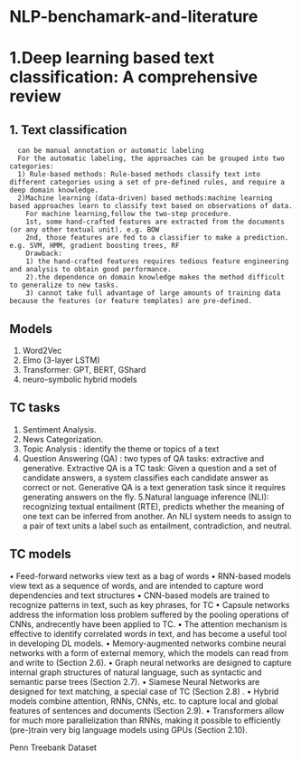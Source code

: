 # NLP-benchamark-and-literature

# 1.Deep learning based text classification: A comprehensive review
## 1. Text classification <br>
      can be manual annotation or automatic labeling
      For the automatic labeling, the approaches can be grouped into two categories: 
      1) Rule-based methods: Rule-based methods classify text into different categories using a set of pre-defined rules, and require a deep domain knowledge.  
      2)Machine learning (data-driven) based methods:machine learning based approaches learn to classify text based on observations of data.
        For machine learning,follow the two-step procedure. 
        1st, some hand-crafted features are extracted from the documents (or any other textual unit). e.g. BOW
        2nd, those features are fed to a classifier to make a prediction. e.g. SVM, HMM, gradient boosting trees, RF
        Drawback:  
        1) the hand-crafted features requires tedious feature engineering and analysis to obtain good performance. 
        2).the dependence on domain knowledge makes the method difficult to generalize to new tasks. 
        3) cannot take full advantage of large amounts of training data because the features (or feature templates) are pre-defined.
      
## Models
   1. Word2Vec
   2. Elmo (3-layer LSTM)
   3. Transformer: GPT, BERT, GShard
   4. neuro-symbolic hybrid models

## TC tasks
   1. Sentiment Analysis.
   2. News Categorization. 
   3. Topic Analysis : identify the theme or topics of a text 
   4. Question Answering (QA) : two types of QA tasks: extractive and generative. Extractive QA is a TC task: Given a question and a set of candidate answers, a system classifies each candidate answer as correct or not. Generative QA is a text generation task since it requires generating answers on the fly. 
   5.Natural language inference (NLI): recognizing textual entailment (RTE), predicts whether the meaning of one text can be inferred from another. An NLI system needs to assign to a pair of text units a label such as entailment, contradiction, and neutral.
   
   
 
 ## TC models
 • Feed-forward networks view text as a bag of words 
 • RNN-based models view text as a sequence of words, and are intended to capture word dependencies and text structures 
 • CNN-based models are trained to recognize patterns in text, such as key phrases, for TC 
 • Capsule networks address the information loss problem suffered by the pooling operations of CNNs, andrecently have been applied to TC.
 • The attention mechanism is effective to identify correlated words in text, and has become a useful tool in developing DL models.
 • Memory-augmented networks combine neural networks with a form of external memory, which the models
can read from and write to (Section 2.6).
 • Graph neural networks are designed to capture internal graph structures of natural language, such as
syntactic and semantic parse trees (Section 2.7).
 • Siamese Neural Networks are designed for text matching, a special case of TC (Section 2.8) .
 • Hybrid models combine attention, RNNs, CNNs, etc. to capture local and global features of sentences and
documents (Section 2.9).
 • Transformers allow for much more parallelization than RNNs, making it possible to efficiently (pre-)train
very big language models using GPUs (Section 2.10).

Penn Treebank Dataset
